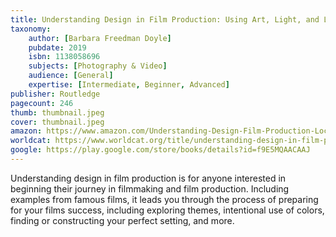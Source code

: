 ```yaml
---
title: Understanding Design in Film Production: Using Art, Light, and Locations to Tell Your Story
taxonomy:
	author: [Barbara Freedman Doyle]
	pubdate: 2019
	isbn: 1138058696
	subjects: [Photography & Video]
	audience: [General]
	expertise: [Intermediate, Beginner, Advanced]
publisher: Routledge
pagecount: 246
thumb: thumbnail.jpeg
cover: thumbnail.jpeg
amazon: https://www.amazon.com/Understanding-Design-Film-Production-Locations/dp/1138058696/ref=sr_1_1?keywords=Understanding+design+in+film+production+%3A+using+art%2C+light+%26+locations+to+tell+your+story&qid=1571673571&sr=8-1
worldcat: https://www.worldcat.org/title/understanding-design-in-film-production-using-art-light-locations-to-tell-your-story/oclc/1088892424&referer=brief_results
google: https://play.google.com/store/books/details?id=f9E5MQAACAAJ
---
```

Understanding design in film production is for anyone interested in beginning their journey in filmmaking and film production.  Including examples from famous films, it leads you through the process of preparing for your films success, including exploring themes, intentional use of colors, finding or constructing your perfect setting, and more.